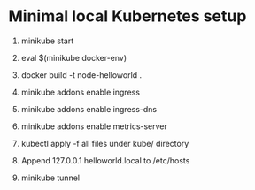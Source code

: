 # Minimal local Kubernetes setup

1. minikube start

2. eval $(minikube docker-env)

3. docker build -t node-helloworld .

4. minikube addons enable ingress

5. minikube addons enable ingress-dns

6. minikube addons enable metrics-server

7. kubectl apply -f all files under kube/ directory

8. Append 127.0.0.1 helloworld.local to /etc/hosts

9. minikube tunnel
